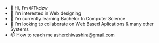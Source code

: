 - 👋 Hi, I’m @Tkdzw
- 👀 I’m interested in Web designing 
- 🌱 I’m currently learning Bachelor In Computer Science 
- 💞️ I’m looking to collaborate on Web Based Aplications & many other Systems
- 📫 How to reach me asherchiwashira@gmail.com

<!---
Tkdzw/Tkdzw is a ✨ special ✨ repository because its `README.md` (this file) appears on your GitHub profile.
You can click the Preview link to take a look at your changes.
--->
